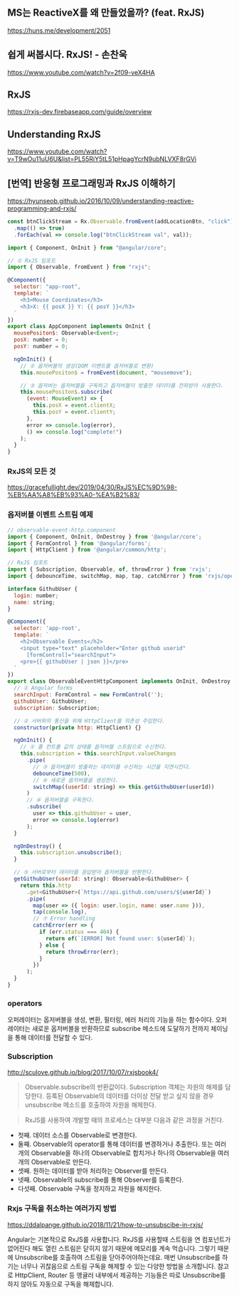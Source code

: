 ## MS는 ReactiveX를 왜 만들었을까? (feat. RxJS)

https://huns.me/development/2051

## 쉽게 써봅시다. RxJS! - 손찬욱

https://www.youtube.com/watch?v=2f09-veX4HA

## RxJS

https://rxjs-dev.firebaseapp.com/guide/overview

## Understanding RxJS

https://www.youtube.com/watch?v=T9wOu11uU6U&list=PL55RiY5tL51pHpagYcrN9ubNLVXF8rGVi

## [번역] 반응형 프로그래밍과 RxJS 이해하기

https://hyunseob.github.io/2016/10/09/understanding-reactive-programming-and-rxjs/

```js
const btnClickStream = Rx.Observable.fromEvent(addLocationBtn, "click")
  .map(() => true)
  .forEach(val => console.log("btnClickStream val", val));
```

```js
import { Component, OnInit } from "@angular/core";

// ① RxJS 임포트
import { Observable, fromEvent } from "rxjs";

@Component({
  selector: "app-root",
  template: `
    <h3>Mouse Coordinates</h3>
    <h3>X: {{ posX }} Y: {{ posY }}</h3>
  `
})
export class AppComponent implements OnInit {
  mousePositon$: Observable<Event>;
  posX: number = 0;
  posY: number = 0;

  ngOnInit() {
    // ② 옵저버블의 생성(DOM 이벤트를 옵저버블로 변환)
    this.mousePositon$ = fromEvent(document, "mousemove");

    // ③ 옵저버는 옵저버블을 구독하고 옵저버블이 방출한 데이터를 전파받아 사용한다.
    this.mousePositon$.subscribe(
      (event: MouseEvent) => {
        this.posX = event.clientX;
        this.posY = event.clientY;
      },
      error => console.log(error),
      () => console.log("complete!")
    );
  }
}
```

### RxJS의 모든 것

https://gracefullight.dev/2019/04/30/RxJS%EC%9D%98-%EB%AA%A8%EB%93%A0-%EA%B2%83/

### 옵저버블 이벤트 스트림 예제

```js
// observable-event-http.component
import { Component, OnInit, OnDestroy } from '@angular/core';
import { FormControl } from '@angular/forms';
import { HttpClient } from '@angular/common/http';

// RxJS 임포트
import { Subscription, Observable, of, throwError } from 'rxjs';
import { debounceTime, switchMap, map, tap, catchError } from 'rxjs/operators';

interface GithubUser {
  login: number;
  name: string;
}

@Component({
  selector: 'app-root',
  template: `
    <h2>Observable Events</h2>
    <input type="text" placeholder="Enter github userid"
      [formControl]="searchInput">
    <pre>{{ githubUser | json }}</pre>
  `
})
export class ObservableEventHttpComponent implements OnInit, OnDestroy {
  // ① Angular forms
  searchInput: FormControl = new FormControl('');
  githubUser: GithubUser;
  subscription: Subscription;

  // ② 서버와의 통신을 위해 HttpClient를 의존성 주입한다.
  constructor(private http: HttpClient) {}

  ngOnInit() {
    // ① 폼 컨트롤 값의 상태를 옵저버블 스트림으로 수신한다.
    this.subscription = this.searchInput.valueChanges
      .pipe(
        // ③ 옵저버블이 방출하는 데이터를 수신하는 시간을 지연시킨다.
        debounceTime(500),
        // ④ 새로운 옵저버블을 생성한다.
        switchMap((userId: string) => this.getGithubUser(userId))
      )
      // ⑥ 옵저버블을 구독한다.
      .subscribe(
        user => this.githubUser = user,
        error => console.log(error)
      );
  }

  ngOnDestroy() {
    this.subscription.unsubscribe();
  }

  // ⑤ 서버로부터 데이터를 응답받아 옵저버블을 반환한다.
  getGithubUser(userId: string): Observable<GithubUser> {
    return this.http
      .get<GithubUser>(`https://api.github.com/users/${userId}`)
      .pipe(
        map(user => ({ login: user.login, name: user.name })),
        tap(console.log),
        // ⑦ Error handling
        catchError(err => {
          if (err.status === 404) {
            return of(`[ERROR] Not found user: ${userId}`);
          } else {
            return throwError(err);
          }
        })
      );
  }
}
```

### operators

오퍼레이터는 옵저버블을 생성, 변환, 필터링, 에러 처리의 기능을 하는 함수이다. 오퍼레이터는 새로운 옵저버블을 반환하므로 subscribe 메소드에 도달하기 전까지 체이닝을 통해 데이터를 전달할 수 있다.

### Subscription

http://sculove.github.io/blog/2017/10/07/rxjsbook4/

> Observable.subscribe의 반환값이다. Subscription 객체는 자원의 해제를 담당한다. 등록된 Observable의 데이터를 더이상 전달 받고 싶지 않을 경우 unsubscribe 메소드를 호출하여 자원을 해제한다.

> RxJS를 사용하여 개발할 때의 프로세스는 대부분 다음과 같은 과정을 거친다.

- 첫째. 데이터 소스를 Observable로 변경한다.
- 둘째. Observable의 operator를 통해 데이터를 변경하거나 추출한다.
  또는 여러 개의 Observable을 하나의 Observable로 합치거나 하나의 Observable을 여러 개의 Observable로 만든다.
- 셋째. 원하는 데이터를 받아 처리하는 Observer를 만든다.
- 넷째. Observable의 subscribe를 통해 Observer를 등록한다.
- 다섯째. Observable 구독을 정지하고 자원을 해지한다.


###  Rxjs 구독을 취소하는 여러가지 방법

https://ddalpange.github.io/2018/11/21/how-to-unsubscibe-in-rxjs/

Angular는 기본적으로 RxJS를 사용합니다. RxJS를 사용할때 스트림을 연 컴포넌트가 없어진다 해도 열린 스트림은 닫히지 않기 때문에 메모리를 계속 먹습니다. 그렇기 때문에 Unsubscribe를 호출하여 스트림을 닫아주어야하는데요. 매번 Unsubscribe를 하기는 너무나 귀찮음으로 스트림 구독을 해제할 수 있는 다양한 방법을 소개합니다.
참고로 HttpClient, Router 등 앵귤러 내부에서 제공하는 기능들은 따로 Unsubscribe를 하지 않아도 자동으로 구독을 해제합니다.